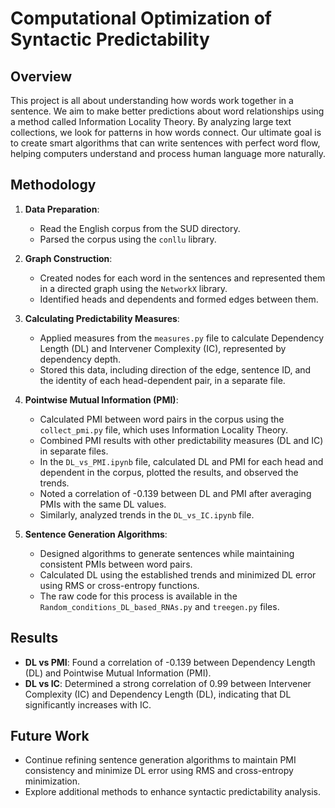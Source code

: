 # Computational Optimization of Syntactic Predictability

## Overview
This project is all about understanding how words work together in a sentence. We aim to make better predictions about word relationships using a method called Information Locality Theory. By analyzing large text collections, we look for patterns in how words connect. Our ultimate goal is to create smart algorithms that can write sentences with perfect word flow, helping computers understand and process human language more naturally.

## Methodology

1. **Data Preparation**:
    - Read the English corpus from the SUD directory.
    - Parsed the corpus using the `conllu` library.

2. **Graph Construction**:
    - Created nodes for each word in the sentences and represented them in a directed graph using the `NetworkX` library.
    - Identified heads and dependents and formed edges between them.

3. **Calculating Predictability Measures**:
    - Applied measures from the `measures.py` file to calculate Dependency Length (DL) and Intervener Complexity (IC), represented by dependency depth.
    - Stored this data, including direction of the edge, sentence ID, and the identity of each head-dependent pair, in a separate file.

4. **Pointwise Mutual Information (PMI)**:
    - Calculated PMI between word pairs in the corpus using the `collect_pmi.py` file, which uses Information Locality Theory.
    - Combined PMI results with other predictability measures (DL and IC) in separate files.
    - In the `DL_vs_PMI.ipynb` file, calculated DL and PMI for each head and dependent in the corpus, plotted the results, and observed the trends.
    - Noted a correlation of -0.139 between DL and PMI after averaging PMIs with the same DL values.
    - Similarly, analyzed trends in the `DL_vs_IC.ipynb` file.

5. **Sentence Generation Algorithms**:
    - Designed algorithms to generate sentences while maintaining consistent PMIs between word pairs.
    - Calculated DL using the established trends and minimized DL error using RMS or cross-entropy functions.
    - The raw code for this process is available in the `Random_conditions_DL_based_RNAs.py` and `treegen.py` files.

## Results
- **DL vs PMI**: Found a correlation of -0.139 between Dependency Length (DL) and Pointwise Mutual Information (PMI).
- **DL vs IC**: Determined a strong correlation of 0.99 between Intervener Complexity (IC) and Dependency Length (DL), indicating that DL significantly increases with IC.

## Future Work
- Continue refining sentence generation algorithms to maintain PMI consistency and minimize DL error using RMS and cross-entropy minimization.
- Explore additional methods to enhance syntactic predictability analysis.
